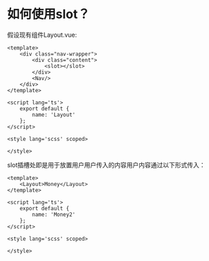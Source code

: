 # 如何使用slot？
  假设现有组件Layout.vue:
```vue
<template>
    <div class="nav-wrapper">
        <div class="content">
            <slot></slot>
        </div>
        <Nav/>
    </div>
</template>

<script lang='ts'>
    export default {
        name: 'Layout'
    };
</script>

<style lang='scss' scoped>

</style>
```

slot插槽处即是用于放置用户用户传入的内容用户内容通过以下形式传入：
```vue
<template>
    <Layout>Money</Layout>
</template>

<script lang='ts'>
    export default {
        name: 'Money2'
    };
</script>

<style lang='scss' scoped>

</style>
```